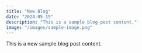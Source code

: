 ```yaml
---
title: "New Blog"
date: "2024-05-19"
description: "This is a sample blog post content."
image: "/images/sample-image.png"
---
```

This is a new sample blog post content.